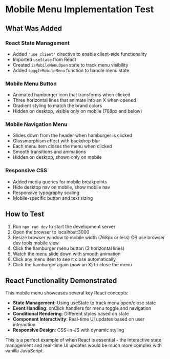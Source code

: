 # Mobile Menu Implementation Test

## What Was Added

### React State Management
- Added `'use client'` directive to enable client-side functionality
- Imported `useState` from React
- Created `isMobileMenuOpen` state to track menu visibility
- Added `toggleMobileMenu` function to handle menu state

### Mobile Menu Button
- Animated hamburger icon that transforms when clicked
- Three horizontal lines that animate into an X when opened
- Gradient styling to match the brand colors
- Hidden on desktop, visible only on mobile (768px and below)

### Mobile Navigation Menu
- Slides down from the header when hamburger is clicked
- Glassmorphism effect with backdrop blur
- Each menu item closes the menu when clicked
- Smooth transitions and animations
- Hidden on desktop, shown only on mobile

### Responsive CSS
- Added media queries for mobile breakpoints
- Hide desktop nav on mobile, show mobile nav
- Responsive typography scaling
- Mobile-specific button and text sizing

## How to Test

1. Run `npm run dev` to start the development server
2. Open the browser to localhost:3000
3. Resize browser window to mobile width (768px or less) OR use browser dev tools mobile view
4. Click the hamburger menu button (3 horizontal lines)
5. Watch the menu slide down with smooth animation
6. Click any menu item to see it close automatically
7. Click the hamburger again (now an X) to close the menu

## React Functionality Demonstrated

This mobile menu showcases several key React concepts:
- **State Management**: Using useState to track menu open/close state
- **Event Handling**: onClick handlers for menu toggle and navigation
- **Conditional Rendering**: Different styles based on state
- **Component Interactivity**: Real-time UI updates based on user interaction
- **Responsive Design**: CSS-in-JS with dynamic styling

This is a perfect example of when React is essential - the interactive state management and real-time UI updates would be much more complex with vanilla JavaScript.
